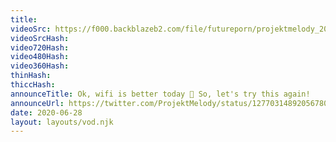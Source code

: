 ```yaml
---
title: 
videoSrc: https://f000.backblazeb2.com/file/futureporn/projektmelody_2020-06-28_00-10-03.mkv
videoSrcHash: 
video720Hash: 
video480Hash: 
video360Hash: 
thinHash: 
thiccHash: 
announceTitle: Ok, wifi is better today 🤣 So, let's try this again!
announceUrl: https://twitter.com/ProjektMelody/status/1277031489205678083
date: 2020-06-28
layout: layouts/vod.njk
---
```

